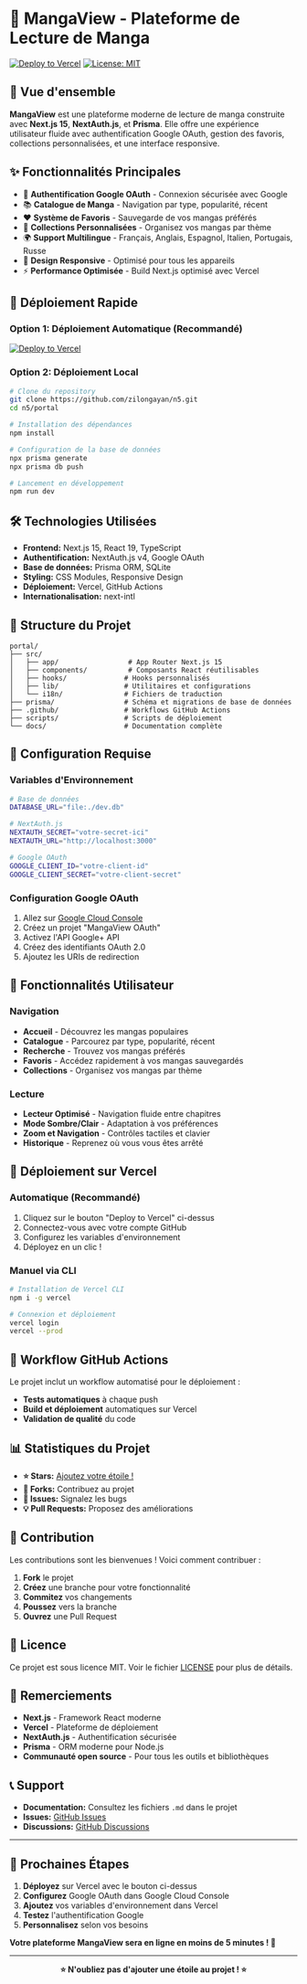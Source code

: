 # 🎌 MangaView - Plateforme de Lecture de Manga

[![Deploy to Vercel](https://vercel.com/button)](https://vercel.com/new/clone?repository-url=https://github.com/zilongayan/n5)
[![License: MIT](https://img.shields.io/badge/License-MIT-yellow.svg)](https://opensource.org/licenses/MIT)

## 🌟 **Vue d'ensemble**

**MangaView** est une plateforme moderne de lecture de manga construite avec **Next.js 15**, **NextAuth.js**, et **Prisma**. Elle offre une expérience utilisateur fluide avec authentification Google OAuth, gestion des favoris, collections personnalisées, et une interface responsive.

## ✨ **Fonctionnalités Principales**

- 🔐 **Authentification Google OAuth** - Connexion sécurisée avec Google
- 📚 **Catalogue de Manga** - Navigation par type, popularité, récent
- ❤️ **Système de Favoris** - Sauvegarde de vos mangas préférés
- 📁 **Collections Personnalisées** - Organisez vos mangas par thème
- 🌍 **Support Multilingue** - Français, Anglais, Espagnol, Italien, Portugais, Russe
- 📱 **Design Responsive** - Optimisé pour tous les appareils
- ⚡ **Performance Optimisée** - Build Next.js optimisé avec Vercel

## 🚀 **Déploiement Rapide**

### **Option 1: Déploiement Automatique (Recommandé)**
[![Deploy to Vercel](https://vercel.com/button)](https://vercel.com/new/clone?repository-url=https://github.com/zilongayan/n5)

### **Option 2: Déploiement Local**
```bash
# Clone du repository
git clone https://github.com/zilongayan/n5.git
cd n5/portal

# Installation des dépendances
npm install

# Configuration de la base de données
npx prisma generate
npx prisma db push

# Lancement en développement
npm run dev
```

## 🛠️ **Technologies Utilisées**

- **Frontend:** Next.js 15, React 19, TypeScript
- **Authentification:** NextAuth.js v4, Google OAuth
- **Base de données:** Prisma ORM, SQLite
- **Styling:** CSS Modules, Responsive Design
- **Déploiement:** Vercel, GitHub Actions
- **Internationalisation:** next-intl

## 📁 **Structure du Projet**

```
portal/
├── src/
│   ├── app/                 # App Router Next.js 15
│   ├── components/          # Composants React réutilisables
│   ├── hooks/              # Hooks personnalisés
│   ├── lib/                # Utilitaires et configurations
│   └── i18n/               # Fichiers de traduction
├── prisma/                 # Schéma et migrations de base de données
├── .github/                # Workflows GitHub Actions
├── scripts/                # Scripts de déploiement
└── docs/                   # Documentation complète
```

## 🔧 **Configuration Requise**

### **Variables d'Environnement**
```bash
# Base de données
DATABASE_URL="file:./dev.db"

# NextAuth.js
NEXTAUTH_SECRET="votre-secret-ici"
NEXTAUTH_URL="http://localhost:3000"

# Google OAuth
GOOGLE_CLIENT_ID="votre-client-id"
GOOGLE_CLIENT_SECRET="votre-client-secret"
```

### **Configuration Google OAuth**
1. Allez sur [Google Cloud Console](https://console.cloud.google.com)
2. Créez un projet "MangaView OAuth"
3. Activez l'API Google+ API
4. Créez des identifiants OAuth 2.0
5. Ajoutez les URIs de redirection

## 📱 **Fonctionnalités Utilisateur**

### **Navigation**
- **Accueil** - Découvrez les mangas populaires
- **Catalogue** - Parcourez par type, popularité, récent
- **Recherche** - Trouvez vos mangas préférés
- **Favoris** - Accédez rapidement à vos mangas sauvegardés
- **Collections** - Organisez vos mangas par thème

### **Lecture**
- **Lecteur Optimisé** - Navigation fluide entre chapitres
- **Mode Sombre/Clair** - Adaptation à vos préférences
- **Zoom et Navigation** - Contrôles tactiles et clavier
- **Historique** - Reprenez où vous vous êtes arrêté

## 🚀 **Déploiement sur Vercel**

### **Automatique (Recommandé)**
1. Cliquez sur le bouton "Deploy to Vercel" ci-dessus
2. Connectez-vous avec votre compte GitHub
3. Configurez les variables d'environnement
4. Déployez en un clic !

### **Manuel via CLI**
```bash
# Installation de Vercel CLI
npm i -g vercel

# Connexion et déploiement
vercel login
vercel --prod
```

## 🔄 **Workflow GitHub Actions**

Le projet inclut un workflow automatisé pour le déploiement :
- **Tests automatiques** à chaque push
- **Build et déploiement** automatiques sur Vercel
- **Validation de qualité** du code

## 📊 **Statistiques du Projet**

- **⭐ Stars:** [Ajoutez votre étoile !](https://github.com/zilongayan/n5)
- **🔄 Forks:** Contribuez au projet
- **🐛 Issues:** Signalez les bugs
- **💡 Pull Requests:** Proposez des améliorations

## 🤝 **Contribution**

Les contributions sont les bienvenues ! Voici comment contribuer :

1. **Fork** le projet
2. **Créez** une branche pour votre fonctionnalité
3. **Commitez** vos changements
4. **Poussez** vers la branche
5. **Ouvrez** une Pull Request

## 📄 **Licence**

Ce projet est sous licence MIT. Voir le fichier [LICENSE](LICENSE) pour plus de détails.

## 🙏 **Remerciements**

- **Next.js** - Framework React moderne
- **Vercel** - Plateforme de déploiement
- **NextAuth.js** - Authentification sécurisée
- **Prisma** - ORM moderne pour Node.js
- **Communauté open source** - Pour tous les outils et bibliothèques

## 📞 **Support**

- **Documentation:** Consultez les fichiers `.md` dans le projet
- **Issues:** [GitHub Issues](https://github.com/zilongayan/n5/issues)
- **Discussions:** [GitHub Discussions](https://github.com/zilongayan/n5/discussions)

---

## 🎯 **Prochaines Étapes**

1. **Déployez** sur Vercel avec le bouton ci-dessus
2. **Configurez** Google OAuth dans Google Cloud Console
3. **Ajoutez** vos variables d'environnement dans Vercel
4. **Testez** l'authentification Google
5. **Personnalisez** selon vos besoins

**Votre plateforme MangaView sera en ligne en moins de 5 minutes ! 🚀**

---

<div align="center">
  <strong>⭐ N'oubliez pas d'ajouter une étoile au projet ! ⭐</strong>
</div>
